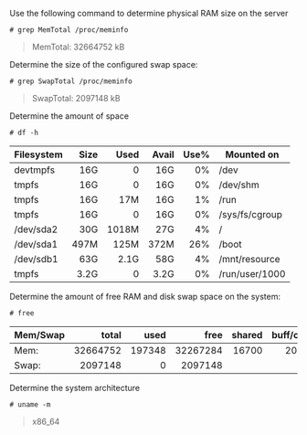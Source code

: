 
Use the following command to determine physical RAM size on the server

`# grep MemTotal /proc/meminfo`
> MemTotal:       32664752 kB

Determine the size of the configured swap space:

`# grep SwapTotal /proc/meminfo`
>SwapTotal:       2097148 kB

Determine the amount of space

`# df -h`

Filesystem | Size | Used | Avail | Use% | Mounted on
-------------|-------:|-----:|----:|---:|-------------
devtmpfs     |   16G  |  0   |  16G|   0% |/dev
tmpfs        |   16G  |   0  | 16G |  0% |/dev/shm
tmpfs        |   16G  | 17M  | 16G |  1% |/run
tmpfs        |   16G  |   0  | 16G |  0% |/sys/fs/cgroup
/dev/sda2    |   30G  | 1018M| 27G |  4% |/
/dev/sda1    |  497M  |125M  | 372M|  26% |/boot
/dev/sdb1    |   63G  |2.1G  | 58G  | 4% |/mnt/resource
tmpfs        |  3.2G  |   0  |3.2G  | 0% |/run/user/1000

Determine the amount of free RAM and disk swap space on the system:

`# free`

Mem/Swap | total| used | free | shared | buff/cache | available
----------|-----------:|--------:|-----------:|--------:|----------:|-----------
Mem:      | 32664752    |  197348  |  32267284   |    16700     | 200120  |  32239248
Swap:      | 2097148   |        0   |  2097148|||

Determine the system architecture

`# uname -m`
>x86_64
